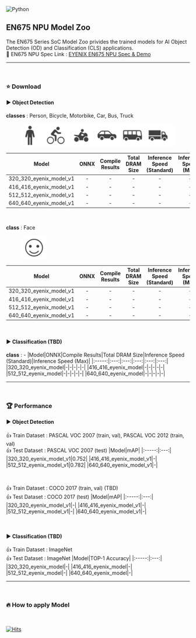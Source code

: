 
<img alt="Python" src ="https://img.shields.io/badge/python-3.6-orange"/>


## EN675 NPU Model Zoo
The EN675 Series SoC Model Zoo privides the trained models for AI Object Detection (OD) and Classification (CLS) applications.  
:rocket: EN675 NPU Spec Link : [EYENIX EN675 NPU Spec & Demo](https://resonant-duke-420.notion.site/EN675-AI-NPU-Solution-d407c17992d8447b9c98ac2bfede8cdb)
***
&#160;
### :star: Download
#### :arrow_forward: Object Detection
**classes** : Person, Bicycle, Motorbike, Car, Bus, Truck  
<figure>
    <img src="./img/6classes_image.PNG" title="6class">    
</figure>

|Model|ONNX|Compile Results|Total DRAM Size|Inference Speed (Standard)|Inference Speed (Max)|
|:-----:|:---:|:---:|:---:|:---:|:---:|
|320_320_eyenix_model_v1|-|-|-|-|-|
|416_416_eyenix_model_v1|-|-|-|-|-|
|512_512_eyenix_model_v1|-|-|-|-|-|
|640_640_eyenix_model_v1|-|-|-|-|-|

&#160;

**class** : Face  
<figure>
    <img src="./img/face_image.PNG" title="face">    
</figure>

|Model|ONNX|Compile Results|Total DRAM Size|Inference Speed (Standard)|Inference Speed (Max)|
|:-----:|:---:|:---:|:---:|:---:|:---:|
|320_320_eyenix_model_v1|-|-|-|-|-|
|416_416_eyenix_model_v1|-|-|-|-|-|
|512_512_eyenix_model_v1|-|-|-|-|-|
|640_640_eyenix_model_v1|-|-|-|-|-|

&#160;

#### :arrow_forward: Classification (TBD)
**class** : -
|Model|ONNX|Compile Results|Total DRAM Size|Inference Speed (Standard)|Inference Speed (Max)|
|:-----:|:---:|:---:|:---:|:---:|:---:|
|320_320_eyenix_model|-|-|-|-|-|
|416_416_eyenix_model|-|-|-|-|-|
|512_512_eyenix_model|-|-|-|-|-|
|640_640_eyenix_model|-|-|-|-|-|
***

&#160;

### :trophy: Performance
#### :arrow_forward: Object Detection
:+1: Train Dataset : PASCAL VOC 2007 (train, val), PASCAL VOC 2012 (train, val)  
:+1: Test Dataset : PASCAL VOC 2007 (test)
|Model|mAP|
|:-----:|:---:|
|320_320_eyenix_model_v1|0.752|
|416_416_eyenix_model_v1|-|
|512_512_eyenix_model_v1|0.782|
|640_640_eyenix_model_v1|-|

&#160;

:+1: Train Dataset : COCO 2017 (train, val) (TBD)  
:+1: Test Dataset : COCO 2017 (test)
|Model|mAP|
|:-----:|:---:|
|320_320_eyenix_model_v1|-|
|416_416_eyenix_model_v1|-|
|512_512_eyenix_model_v1|-|
|640_640_eyenix_model_v1|-|

&#160;

#### :arrow_forward: Classification (TBD)
:+1: Train Dataset : ImageNet  
:+1: Test Dataset : ImageNet
|Model|TOP-1 Accuracy|
|:-----:|:---:|
|320_320_eyenix_model|-|
|416_416_eyenix_model|-|
|512_512_eyenix_model|-|
|640_640_eyenix_model|-|
***

&#160;

### :fire: How to apply Model 

&#160;

[![Hits](https://hits.seeyoufarm.com/api/count/incr/badge.svg?url=https%3A%2F%2Fgithub.com%2FEyenix%2Fen675_model_zoo&count_bg=%2379C83D&title_bg=%23555555&icon=pytorch.svg&icon_color=%23E7E7E7&title=hits&edge_flat=false)](https://hits.seeyoufarm.com)

